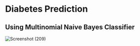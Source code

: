 # Diabetes Prediction

## Using Multinomial Naive Bayes Classifier
![Screenshot (209)](https://github.com/Nada-21/Diabetes-care/assets/83358118/c79e3627-eeae-407f-83a8-f9e5992de6ca)
